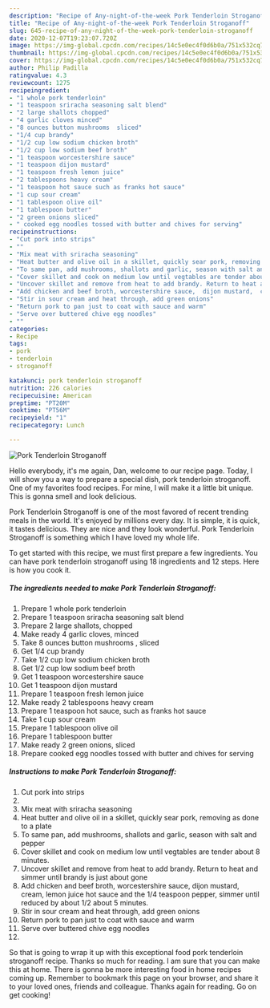 ```yaml
---
description: "Recipe of Any-night-of-the-week Pork Tenderloin Stroganoff"
title: "Recipe of Any-night-of-the-week Pork Tenderloin Stroganoff"
slug: 645-recipe-of-any-night-of-the-week-pork-tenderloin-stroganoff
date: 2020-12-07T19:23:07.720Z
image: https://img-global.cpcdn.com/recipes/14c5e0ec4f0d6b0a/751x532cq70/pork-tenderloin-stroganoff-recipe-main-photo.jpg
thumbnail: https://img-global.cpcdn.com/recipes/14c5e0ec4f0d6b0a/751x532cq70/pork-tenderloin-stroganoff-recipe-main-photo.jpg
cover: https://img-global.cpcdn.com/recipes/14c5e0ec4f0d6b0a/751x532cq70/pork-tenderloin-stroganoff-recipe-main-photo.jpg
author: Philip Padilla
ratingvalue: 4.3
reviewcount: 1275
recipeingredient:
- "1 whole pork tenderloin"
- "1 teaspoon sriracha seasoning salt blend"
- "2 large shallots chopped"
- "4 garlic cloves minced"
- "8 ounces button mushrooms  sliced"
- "1/4 cup brandy"
- "1/2 cup low sodium chicken broth"
- "1/2 cup low sodium beef broth"
- "1 teaspoon worcestershire sauce"
- "1 teaspoon dijon mustard"
- "1 teaspoon fresh lemon juice"
- "2 tablespoons heavy cream"
- "1 teaspoon hot sauce such as franks hot sauce"
- "1 cup sour cream"
- "1 tablespoon olive oil"
- "1 tablespoon butter"
- "2 green onions sliced"
- " cooked egg noodles tossed with butter and chives for serving"
recipeinstructions:
- "Cut pork into strips"
- ""
- "Mix meat with sriracha seasoning"
- "Heat butter and olive oil in a skillet, quickly sear pork, removing as done to a plate"
- "To same pan, add mushrooms, shallots and garlic, season with salt and pepper"
- "Cover skillet and cook on medium low until vegtables are tender about 8 minutes."
- "Uncover skillet and remove from heat to add brandy. Return to heat and simmer until brandy is just about gone"
- "Add chicken and beef broth, worcestershire sauce,  dijon mustard,  cream, lemon juice  hot sauce and the 1/4 teaspoon pepper, simmer until reduced by about 1/2 about 5 minutes."
- "Stir in sour cream and heat through, add green onions"
- "Return pork to pan just to coat with sauce and warm"
- "Serve over buttered chive egg noodles"
- ""
categories:
- Recipe
tags:
- pork
- tenderloin
- stroganoff

katakunci: pork tenderloin stroganoff 
nutrition: 226 calories
recipecuisine: American
preptime: "PT20M"
cooktime: "PT56M"
recipeyield: "1"
recipecategory: Lunch

---
```



![Pork Tenderloin Stroganoff](https://img-global.cpcdn.com/recipes/14c5e0ec4f0d6b0a/751x532cq70/pork-tenderloin-stroganoff-recipe-main-photo.jpg)

Hello everybody, it's me again, Dan, welcome to our recipe page. Today, I will show you a way to prepare a special dish, pork tenderloin stroganoff. One of my favorites food recipes. For mine, I will make it a little bit unique. This is gonna smell and look delicious.



Pork Tenderloin Stroganoff is one of the most favored of recent trending meals in the world. It's enjoyed by millions every day. It is simple, it is quick, it tastes delicious. They are nice and they look wonderful. Pork Tenderloin Stroganoff is something which I have loved my whole life.


To get started with this recipe, we must first prepare a few ingredients. You can have pork tenderloin stroganoff using 18 ingredients and 12 steps. Here is how you cook it.

<!--inarticleads1-->

##### The ingredients needed to make Pork Tenderloin Stroganoff:

1. Prepare 1 whole pork tenderloin
1. Prepare 1 teaspoon sriracha seasoning salt blend
1. Prepare 2 large shallots, chopped
1. Make ready 4 garlic cloves, minced
1. Take 8 ounces button mushrooms , sliced
1. Get 1/4 cup brandy
1. Take 1/2 cup low sodium chicken broth
1. Get 1/2 cup low sodium beef broth
1. Get 1 teaspoon worcestershire sauce
1. Get 1 teaspoon dijon mustard
1. Prepare 1 teaspoon fresh lemon juice
1. Make ready 2 tablespoons heavy cream
1. Prepare 1 teaspoon hot sauce, such as franks hot sauce
1. Take 1 cup sour cream
1. Prepare 1 tablespoon olive oil
1. Prepare 1 tablespoon butter
1. Make ready 2 green onions, sliced
1. Prepare  cooked egg noodles tossed with butter and chives for serving




<!--inarticleads2-->

##### Instructions to make Pork Tenderloin Stroganoff:

1. Cut pork into strips
1. 
1. Mix meat with sriracha seasoning
1. Heat butter and olive oil in a skillet, quickly sear pork, removing as done to a plate
1. To same pan, add mushrooms, shallots and garlic, season with salt and pepper
1. Cover skillet and cook on medium low until vegtables are tender about 8 minutes.
1. Uncover skillet and remove from heat to add brandy. Return to heat and simmer until brandy is just about gone
1. Add chicken and beef broth, worcestershire sauce,  dijon mustard,  cream, lemon juice  hot sauce and the 1/4 teaspoon pepper, simmer until reduced by about 1/2 about 5 minutes.
1. Stir in sour cream and heat through, add green onions
1. Return pork to pan just to coat with sauce and warm
1. Serve over buttered chive egg noodles
1. 




So that is going to wrap it up with this exceptional food pork tenderloin stroganoff recipe. Thanks so much for reading. I am sure that you can make this at home. There is gonna be more interesting food in home recipes coming up. Remember to bookmark this page on your browser, and share it to your loved ones, friends and colleague. Thanks again for reading. Go on get cooking!
